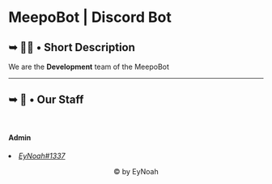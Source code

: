 # MeepoBot | Discord Bot

<h2>➥ 🙋‍♀️ • Short Description</h2>

<p>We are the <b>Development</b> team of the MeepoBot</p>

<hr>
<h2>➥ 👥 • Our Staff</h2>
<br>
<p>
<h4>Admin</h4>
<li><i><a href="https://discord.com/users/id/" target="_blank">EyNoah#1337</a></i></li>
</p>




<center>
<footer>&copy; by EyNoah</footer>
</center>
